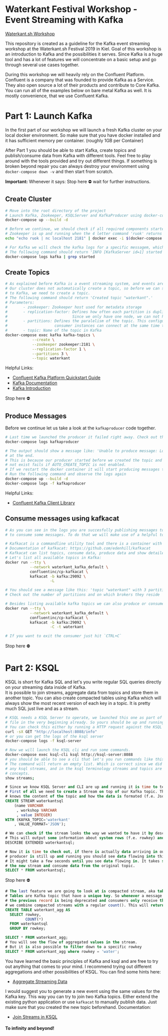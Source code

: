 # Waterkant Festival Workshop - Event Streaming with Kafka
[Waterkant.sh Workshop](https://waterkant19.sched.com/event/POxL/event-streaming-with-kafka)

This repository is created as a guideline for the Kafka event streaming workshop at the Waterkant.sh Festival 2019 in Kiel.
Goal of this workshop is an introduction to Kafka and the possibilities it serves. Since Kafka is a huge tool and has a lot of features we will concentrate on a basic setup and go through several use cases together.

During this workshop we will heavily rely on the Confluent Platform. Confluent is a company that was founded to provide Kafka as a Service. They also open source a lot of their products and contribute to Core Kafka. You can run all of the examples below on bare metal Kafka as well. It is mostly convenience, that we use Confluent Kafka.

# Part 1: Launch Kafka
In the first part of our workshop we will launch a fresh Kafka cluster on your local docker environment.
So make sure that you have docker installed and it has sufficient memory per container. (roughly 1GB per Container)  

After Part 1 you should be able to start Kafka, create topics and publish/consume data from Kafka with different tools. Feel free to play around with the tools provided and try out different things.
If something is broken beyond repair you can always destroy your environment using `docker-compose down -v` and then start from scratch.  

__Important:__ Whenever it says: Stop here :no_entry: wait for further instructions.
## Create Cluster
```sh
# Move into the root directory of the project 
# Launch Kafka, Zookeeper, KSQLServer and KafkaProducer using docker-compose
docker-compose up --build -d

# Before we continue, we should check if all required components started successfully.
# Zookeeper is up and running when the 4 letter command 'ruok' returns 'imok'!
echo "echo ruok | nc localhost 2181" | docker exec -i $(docker-compose ps -q zookeeper) /bin/sh -

# For Kafka we will check the kafka logs for a specific messagem, which indicates a healthy started broker.
# The following command should return 'INFO [KafkaServer id=1] started (kafka.server.KafkaServer)'
docker-compose logs kafka | grep started
```

## Create Topics
```sh
# As explained before Kafka is a event streaming system, and events are grouped into topics. 
# Our cluster does not automatically create a topic, so before we can successfully publish data 
# to Kafka, we need to create a topic.
# The following command should return 'Created topic "waterkant".'
# Parameters:
#       - zookeeper: Zookeeper host used for metadata storage
#       - replication-factor: Defines how often each partition is duplicated to prevent dataloss.
#                             Since we only have one node, we can not have more then 1 replication
#       - partitions: Defines the paralelism of the topic. This configuration limits how many 
#                     consumer instances can connect at the same time to the topic.
#       - topic: Name of the topic in Kafka
docker-compose exec kafka kafka-topics \
            --create \
            --zookeeper zookeeper:2181 \
            --replication-factor 1 \
            --partitions 3 \
            --topic waterkant
```
Helpful Links:
* [Confluent Kafka Platform Quickstart Guide](https://docs.confluent.io/current/quickstart/ce-docker-quickstart.html)
* [Kafka Documentation](https://kafka.apache.org/documentation/)
* [Kafka Introduction](https://kafka.apache.org/intro)

Stop here :no_entry:  

## Produce Messages
Before we continue let us take a look at the `kafkaproducer` code together.
```sh
# Last time we launched the producer it failed right away. Check out the logs of the first run:
docker-compose logs kafkaproducer

# The output should show a message like: 'Unable to produce message: Local: Unknown topic'
# at the end.
# This is because our producer started before we created the topic and producing to a topic that does 
# not exist fails if AUTO_CREATE_TOPIC is not enabled. 
# If we restart the docker container it will start producing messages to the topic 'waterkant'
# Run the following command and observe the logs again
docker-compose up --build -d
docker-compose logs -f kafkaproducer
```
Helpful Links:
* [Confluent Kafka Client Library](https://docs.confluent.io/current/clients/index.html)

## Consume messages using kafkacat
```sh
# As you can see in the logs you are succesfully publishing messages to Kafka. But we also want 
# to consume some messages. To do that we will make use of a helpful tool called kafkacat. 

# Kafkacat is a commandline utility tool and there is a container with all requirements installed available.
# Documentation of kafkacat: https://github.com/edenhill/kafkacat
# Kafkacat can list topics, consume data, produce data and show detailed information about topics.
# Let's list all available topics in Kafka:
docker run --tty \
           --network waterkant_kafka_default \
           confluentinc/cp-kafkacat \
           kafkacat -b kafka:29092 \
                    -L

# You should see a message like this: 'topic "waterkant" with 3 partitions'
# Check out the number of partitions and on which brokers they reside

# Besides listing available kafka topics we can also produce or consume data with kafkacat.
docker run --tty \
           --network waterkant_kafka_default \
           confluentinc/cp-kafkacat \
           kafkacat -b kafka:29092 \
                    -C -t waterkant

# If you want to exit the consumer just hit `CTRL+C`
```
Stop here :no_entry:

# Part 2: KSQL 
KSQL is short for Kafka SQL and let's you write regular SQL queries directly on your streaming data inside of Kafka.  
It is possible to join streams, aggregate data from topics and store them in another topic. You can also create compacted tables using Kafka which will always show the most recent version of each key in a topic.
It is pretty much SQL just live and as a stream.
```sh
# KSQL needs a KSQL Server to operate, we launched this one as part of our docker-compose 
# file in the very beginning already. So yours should be up and running.
# You can check this either by running a HTTP request against the KSQL API:
curl -sX GET "http://localhost:8088/info"
# or you can get the logs of the ksql server
docker-compose logs -f ksql-server

# Now we will launch the KSQL cli and run some commands.
docker-compose exec ksql-cli ksql http://ksql-server:8088
# you should be able to see a cli that let's you run commands like this.
# The command will return an empty list. Which is correct since we did not create 
# any ksql streams, and in the ksql terminology streams and topics are different 
# concepts.
show streams;
```
```sql
# Since we know KSQL Server and CLI are up and running it is time to test some SQL.
# First of all we need to create a Stream on top of our Kafka topic. This way KSQL 
# knows the content of the topic and how the data is formated (f.e. Json, Avro, Bytes).
CREATE STREAM waterkantsql 
    (name VARCHAR
     , workshop VARCHAR
     , value INTEGER) 
WITH (KAFKA_TOPIC='waterkant'
    , VALUE_FORMAT='JSON');

# We can check if the stream looks the way we wanted to have it by describing it. 
# This will output some information about system rows (f.e. rowkey) and other settings.
DESCRIBE EXTENDED waterkantsql;

# Now it is time to check out, if there is actually data arriving in our stream. Given that your 
# producer is still up and running you should see data flowing into this stream constantly.
# It might take a few seconds until you see data flowing in. It takes some time for Kafka to register 
# the new stream and consume data from the original topic.
SELECT * FROM waterkantsql;
```
Stop here :no_entry:

```sql
# The last feature we are going to look at is compacted stream, aka tables. 
# Tables are Kafka topic that have a unique key. So whenever a message with the same key is published
# the previous record is being deprecated and consumers only receive the new one. In this example
# we combine compacted streams with a regular count(). This will return the most recent count for each key.
CREATE TABLE waterkant_agg AS
  SELECT rowkey,
         COUNT(*)
  FROM waterkantsql
  GROUP BY rowkey;

SELECT * FROM waterkant_agg;
# You will see the flow of aggregated values in the stream. 
# But it is also possible to filter down to a specific rowkey
SELECT * FROM waterkant_agg where rowkey = 'water';
```

You have learned the basic principles of Kafka and ksql and are free to try out anything that comes to your mind. I recommend trying out different aggregations and other possibilities of KSQL. You can find some hints here:

* [Aggregate Streaming Data](https://docs.confluent.io/current/ksql/docs/developer-guide/aggregate-streaming-data.html)

I would suggest you to generate a new event using the same values for the Kafka key. This way you can try to join two Kafka topics. Either extend the existing python application or use `kafkacat` to manually publish data. Just make sure that you created the new topic beforehand. 
Documentation: 
* [Join Streams in KSQL](https://docs.confluent.io/current/ksql/docs/developer-guide/join-streams-and-tables.html)


#### To infinity and beyond!